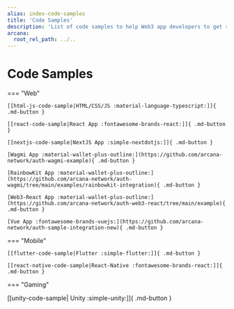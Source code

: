 ```yaml
---
alias: index-code-samples
title: 'Code Samples'
description: 'List of code samples to help Web3 app developers to get started and integrate apps with the Arcana Auth SDK.'
arcana:
  root_rel_path: ../..
---
```


# Code Samples

=== "Web"

    [[html-js-code-sample|HTML/CSS/JS :material-language-typescript:]]{ .md-button }

    [[react-code-sample|React App :fontawesome-brands-react:]]{ .md-button }

    [[nextjs-code-sample|NextJS App :simple-nextdotjs:]]{ .md-button }

    [Wagmi App :material-wallet-plus-outline:](https://github.com/arcana-network/auth-wagmi-example){ .md-button }

    [RainbowKit App :material-wallet-plus-outline:](https://github.com/arcana-network/auth-wagmi/tree/main/examples/rainbowkit-integration){ .md-button }

    [Web3-React App :material-wallet-plus-outline:](https://github.com/arcana-network/auth-web3-react/tree/main/example){ .md-button }

    [Vue App :fontawesome-brands-vuejs:](https://github.com/arcana-network/auth-sample-integration-new){ .md-button }

=== "Mobile"

    [[flutter-code-sample|Flutter :simple-flutter:]]{ .md-button }

    [[react-native-code-sample|React-Native :fontawesome-brands-react:]]{ .md-button }

=== "Gaming"

   [[unity-code-sample| Unity :simple-unity:]]{ .md-button }

<!---

=== "Whitelabeled Auth"

    TBD Mobile stuff
--->